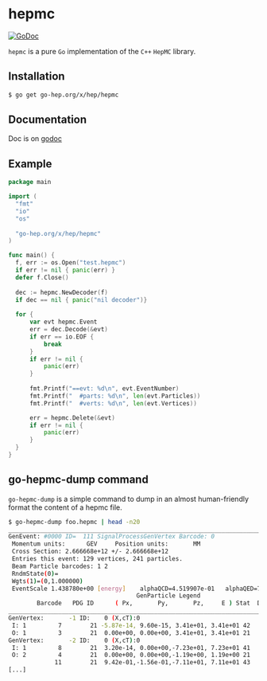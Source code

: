 hepmc
=====

[![GoDoc](https://godoc.org/go-hep.org/x/hep/hepmc?status.svg)](https://godoc.org/go-hep.org/x/hep/hepmc)

``hepmc`` is a pure ``Go`` implementation of the ``C++`` ``HepMC``
library.

## Installation

```sh
$ go get go-hep.org/x/hep/hepmc
```

## Documentation

Doc is on [godoc](http://godoc.org/go-hep.org/x/hep/hepmc)

## Example

```go
package main

import (
  "fmt"
  "io"
  "os"
  
  "go-hep.org/x/hep/hepmc"
)

func main() {
  f, err := os.Open("test.hepmc")
  if err != nil { panic(err) }
  defer f.Close()
  
  dec := hepmc.NewDecoder(f)
  if dec == nil { panic("nil decoder")}
  
  for {
      var evt hepmc.Event
      err = dec.Decode(&evt)
      if err == io.EOF {
          break
      }
      if err != nil {
          panic(err)
      }
      
      fmt.Printf("==evt: %d\n", evt.EventNumber)
      fmt.Printf("  #parts: %d\n", len(evt.Particles))
      fmt.Printf("  #verts: %d\n", len(evt.Vertices))

      err = hepmc.Delete(&evt)
      if err != nil {
          panic(err)
      }
  }
}
```

## go-hepmc-dump command

``go-hepmc-dump`` is a simple command to dump in an almost
human-friendly format the content of a hepmc file.

```sh
$ go-hepmc-dump foo.hepmc | head -n20
________________________________________________________________________________
GenEvent: #0000 ID=  111 SignalProcessGenVertex Barcode: 0
 Momentum units:      GEV     Position units:       MM
 Cross Section: 2.666668e+12 +/- 2.666668e+12
 Entries this event: 129 vertices, 241 particles.
 Beam Particle barcodes: 1 2
 RndmState(0)=
 Wgts(1)=(0,1.000000)
 EventScale 1.438780e+00 [energy] 	 alphaQCD=4.519907e-01	 alphaQED=7.472465e-03
                                    GenParticle Legend
        Barcode   PDG ID      ( Px,       Py,       Pz,     E ) Stat  DecayVtx
________________________________________________________________________________
GenVertex:       -1 ID:    0 (X,cT):0
 I: 1         7        21 -5.87e-14, 9.60e-15, 3.41e+01, 3.41e+01 42        -1
 O: 1         3        21  0.00e+00, 0.00e+00, 3.41e+01, 3.41e+01 21        -3
GenVertex:       -2 ID:    0 (X,cT):0
 I: 1         8        21  3.20e-14, 0.00e+00,-7.23e+01, 7.23e+01 41        -2
 O: 2         4        21  0.00e+00, 0.00e+00,-1.19e+00, 1.19e+00 21        -3
             11        21  9.42e-01,-1.56e-01,-7.11e+01, 7.11e+01 43       -12
[...]
```


